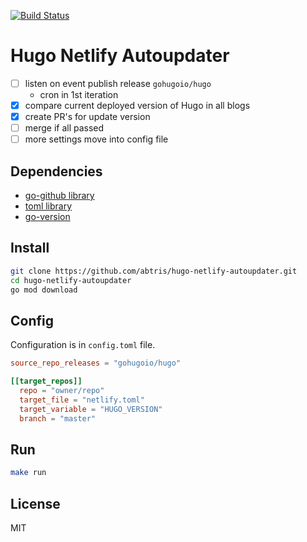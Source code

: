 [![Build Status](https://github.com/abtris/hugo-netlify-autoupdater/actions/workflows/go.yaml/badge.svg)](https://github.com/abtris/hugo-netlify-autoupdater/actions)
# Hugo Netlify Autoupdater

- [ ] listen on event publish release `gohugoio/hugo`
  - cron in 1st iteration
- [x] compare current deployed version of Hugo in all blogs
- [x] create PR's for update version
- [ ] merge if all passed
- [ ] more settings move into config file

## Dependencies

- [go-github library](https://github.com/google/go-github)
- [toml library](https://github.com/BurntSushi/toml)
- [go-version](https://github.com/hashicorp/go-version)

## Install

```sh
git clone https://github.com/abtris/hugo-netlify-autoupdater.git
cd hugo-netlify-autoupdater
go mod download
```

## Config

Configuration is in `config.toml` file.

```toml
source_repo_releases = "gohugoio/hugo"

[[target_repos]]
  repo = "owner/repo"
  target_file = "netlify.toml"
  target_variable = "HUGO_VERSION"
  branch = "master"
```
## Run

```sh
make run
```

## License

MIT
